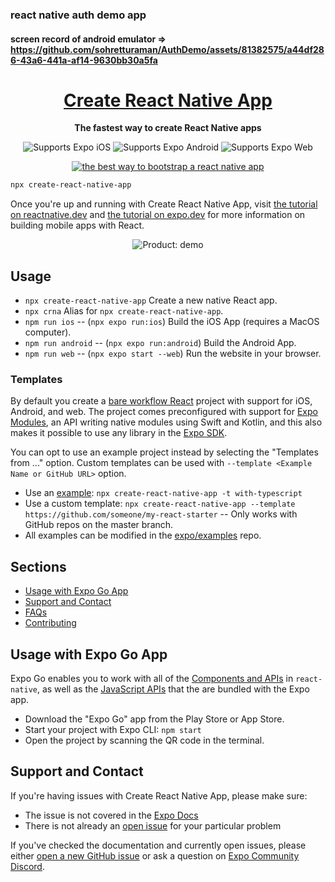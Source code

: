 ### react native auth demo app
#### screen record of android emulator => https://github.com/sohretturaman/AuthDemo/assets/81382575/a44df286-43a6-441a-af14-9630bb30a5fa


  
</p>
<p align="center">
  <a href="https://github.com/expo/examples">
    <h1 align="center">Create React Native App</h1>
  </a>
</p>

<!-- Header -->

<p align="center">
  <b>The fastest way to create React Native apps</b>
  <br />

  <p align="center">
    <!-- iOS -->
    <img alt="Supports Expo iOS" longdesc="Supports Expo iOS" src="https://img.shields.io/badge/iOS-000.svg?style=flat-square&logo=APPLE&labelColor=999999&logoColor=fff" />
    <!-- Android -->
    <img alt="Supports Expo Android" longdesc="Supports Expo Android" src="https://img.shields.io/badge/Android-000.svg?style=flat-square&logo=ANDROID&labelColor=A4C639&logoColor=fff" />
    <!-- Web -->
    <img alt="Supports Expo Web" longdesc="Supports Expo Web" src="https://img.shields.io/badge/web-000.svg?style=flat-square&logo=GOOGLE-CHROME&labelColor=4285F4&logoColor=fff" />
  </p>
  <p align="center">
    <a href="https://packagephobia.now.sh/result?p=create-react-native-app">
      <img alt="the best way to bootstrap a react native app" longdesc="the best way to create a react native app" src="https://flat.badgen.net/packagephobia/install/create-react-native-app" />
    </a>
  </p>
  
</p>

<!-- Body -->

```sh
npx create-react-native-app
```

Once you're up and running with Create React Native App, visit [the tutorial on reactnative.dev](https://reactnative.dev/docs/tutorial) and [the tutorial on expo.dev](https://docs.expo.dev/tutorial/introduction/) for more information on building mobile apps with React.

<p align="center">
  <img align="center" alt="Product: demo" src="./.gh-assets/crna.gif" />
</p>

## Usage

- `npx create-react-native-app` Create a new native React app.
- `npx crna` Alias for `npx create-react-native-app`.
- `npm run ios` -- (`npx expo run:ios`) Build the iOS App (requires a MacOS computer).
- `npm run android` -- (`npx expo run:android`) Build the Android App.
- `npm run web` -- (`npx expo start --web`) Run the website in your browser.

### Templates

By default you create a [bare workflow React](https://docs.expo.dev/bare/overview/) project with support for iOS, Android, and web. The project comes preconfigured with support for [Expo Modules](https://docs.expo.dev/modules/overview/), an API writing native modules using Swift and Kotlin, and this also makes it possible to use any library in the [Expo SDK](https://docs.expo.dev/versions/latest/).

You can opt to use an example project instead by selecting the "Templates from ..." option. Custom templates can be used with `--template <Example Name or GitHub URL>` option.

- Use an [example](https://github.com/expo/examples): `npx create-react-native-app -t with-typescript`
- Use a custom template: `npx create-react-native-app --template https://github.com/someone/my-react-starter` -- Only works with GitHub repos on the master branch.
- All examples can be modified in the [expo/examples](https://github.com/expo/examples) repo.

## Sections

- [Usage with Expo Go App](#usage-with-expo-go-app)
- [Support and Contact](#support-and-contact)
- [FAQs](#faqs)
- [Contributing](#contributing)

## Usage with Expo Go App

Expo Go enables you to work with all of the [Components and APIs](https://facebook.github.io/react-native/docs/getting-started) in `react-native`, as well as the [JavaScript APIs](https://docs.expo.io/versions/latest) that the are bundled with the Expo app.

- Download the "Expo Go" app from the Play Store or App Store.
- Start your project with Expo CLI: `npm start`
- Open the project by scanning the QR code in the terminal.

## Support and Contact

If you're having issues with Create React Native App, please make sure:

- The issue is not covered in the [Expo Docs](https://docs.expo.io/versions/latest/)
- There is not already an [open issue](https://github.com/expo/create-react-native-app/issues/) for your particular problem

If you've checked the documentation and currently open issues, please either [open a new GitHub issue](https://github.com/expo/create-react-native-app/issues/new) or ask a question on [Expo Community Discord](https://chat.expo.dev).



<!-- markdownlint-restore -->
<!-- prettier-ignore-end -->





